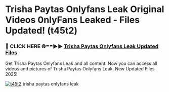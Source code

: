 # Trisha Paytas Onlyfans Leak Original Videos 0nlyFans Leaked - Files Updated! (t45t2)

<h3>🔴 CLICK HERE 🌐==►► <a href="https://tinyurl.com/3hn5wdd3" rel="nofollow">Trisha Paytas Onlyfans Leak Updated Files</a></h3>

Get Trisha Paytas Onlyfans Leak and all content. Now you can access all videos and pictures of Trisha Paytas Onlyfans Leak. New Updated Files 2025!

[![t45t2](https://i.imgur.com/4HnBqBT.gif)](https://tinyurl.com/3hn5wdd3)
trisha paytas onlyfans leak